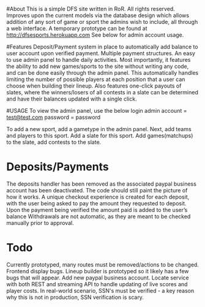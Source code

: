 #About
This is a simple DFS site written in RoR. All rights reserved. Improves upon the current models via the database design which allows addition of any sort of game or sport the admins wish to include, all through a web interface. A temporary prototype can be found at http://dfsesports.herokuapp.com See below for admin account usage.

#Features
Deposit/Payment system in place to automatically add balance to user account upon verified payment. Multiple payment structures. An easy to use admin panel to handle daily activities. Most importantly, it features the ability to add new games/sports to the site without writing any code, and can be done easily through the admin panel. This automatically handles limiting the number of possible players at each position that a user can choose when building their lineup.  Also features one-click payouts of slates, where the winners/losers of all contests in a slate can be determined and have their balances updated with a single click.

#USAGE
To view the admin panel, use the below login
admin account = test@test.com
password = password

To add a new sport, add a gametype in the admin panel. Next, add teams and players to this sport. Add a slate for this sport. Add games(matchups) to the slate, add contests to the slate.

# Deposits/Payments
The deposits handler has been removed as the associated paypal business account has been deactivated. The code should still paint the picture of how it works. A unique checkout experience is created for each deposit, with the user being asked to pay the amount they requested to deposit. Upon the payment being verified the amount paid is added to the user’s balance
Withdrawals are not automatic, as they are meant to be checked manually prior to approval.


# Todo
Currently prototyped, many routes must be removed/actions to be changed. Frontend display bugs. Lineup builder is prototyped so it likely has a few bugs that will appear. Add new paypal business account. Locate service with both REST and streaming API to handle updating of live scores and player costs. In real-world scenario, SSN's must be verified - a key reason why this is not in production, SSN verification is scary.



	